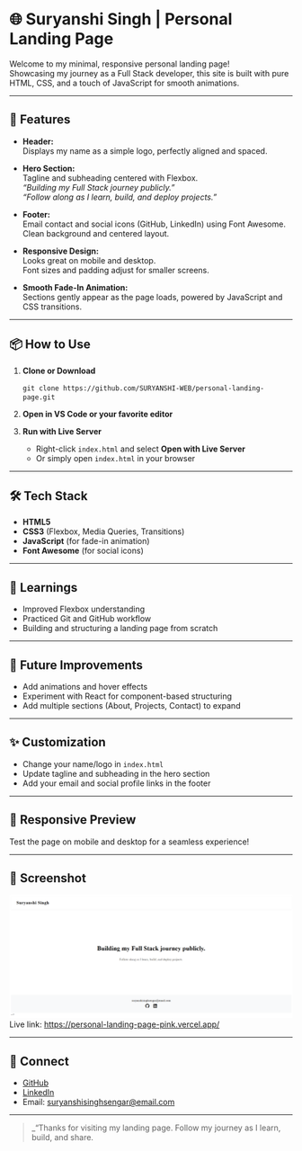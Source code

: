# 🌐 Suryanshi Singh | Personal Landing Page

Welcome to my minimal, responsive personal landing page!  
Showcasing my journey as a Full Stack developer, this site is built with pure HTML, CSS, and a touch of JavaScript for smooth animations.

---

## 🚀 Features

- **Header:**  
  Displays my name as a simple logo, perfectly aligned and spaced.

- **Hero Section:**  
  Tagline and subheading centered with Flexbox.  
  _“Building my Full Stack journey publicly.”_  
  _“Follow along as I learn, build, and deploy projects.”_

- **Footer:**  
  Email contact and social icons (GitHub, LinkedIn) using Font Awesome.  
  Clean background and centered layout.

- **Responsive Design:**  
  Looks great on mobile and desktop.  
  Font sizes and padding adjust for smaller screens.

- **Smooth Fade-In Animation:**  
  Sections gently appear as the page loads, powered by JavaScript and CSS transitions.

---

## 📦 How to Use

1. **Clone or Download**  
   ```
   git clone https://github.com/SURYANSHI-WEB/personal-landing-page.git
   ```

2. **Open in VS Code or your favorite editor**

3. **Run with Live Server**  
   - Right-click `index.html` and select **Open with Live Server**  
   - Or simply open `index.html` in your browser

---

## 🛠️ Tech Stack

- **HTML5**
- **CSS3** (Flexbox, Media Queries, Transitions)
- **JavaScript** (for fade-in animation)
- **Font Awesome** (for social icons)

---

## 💯 Learnings
- Improved Flexbox understanding
- Practiced Git and GitHub workflow
- Building and structuring a landing page from scratch

---

## 👀 Future Improvements
- Add animations and hover effects
- Experiment with React for component-based structuring
- Add multiple sections (About, Projects, Contact) to expand

---

## ✨ Customization

- Change your name/logo in `index.html`
- Update tagline and subheading in the hero section
- Add your email and social profile links in the footer

---

## 📱 Responsive Preview

Test the page on mobile and desktop for a seamless experience!

---

## 🎨 Screenshot

![Landing Page Screenshot](screenshot.png)
Live link: https://personal-landing-page-pink.vercel.app/

---

## 🤝 Connect

- [GitHub](https://github.com/SURYANSHI-WEB)
- [LinkedIn](https://linkedin.com/in/suryanshi-singh-sengar)
- Email: suryanshisinghsengar@email.com

---

> _“Thanks for visiting my landing page. Follow my journey as I learn, build, and share.
